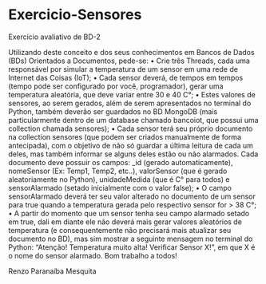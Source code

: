 # Exercicio-Sensores
Exercicio avaliativo de BD-2 


Utilizando deste conceito e dos seus conhecimentos em Bancos de Dados (BDs) Orientados a Documentos, pede-se:
• Crie três Threads, cada uma responsável por simular a temperatura de um sensor em uma rede de Internet das
Coisas (IoT);
• Cada sensor deverá, de tempos em tempos (tempo pode ser configurado por você, programador), gerar uma
temperatura aleatória, que deve variar entre 30 e 40 C°;
• Estes valores de sensores, ao serem gerados, além de serem apresentados no terminal do Python, também
deverão ser guardados no BD MongoDB (mais particularmente dentro de um database chamado bancoiot, que
possui uma collection chamada sensores);
• Cada sensor terá seu próprio documento na collection sensores (que podem ser criados manualmente de forma
antecipada), com o objetivo de não só guardar a última leitura de cada um deles, mas também informar se alguns
deles estão ou não alarmados. Cada documento deve possuir os campos: _id (gerado automaticamente),
nomeSensor (Ex: Temp1, Temp2, etc..), valorSensor (que é gerado aleatoriamente no Python), unidadeMedida
(que é C° para todos) e sensorAlarmado (setado inicialmente com o valor false);
• O campo sensorAlarmado deverá ter seu valor alterado no documento de um sensor para true quando a
temperatura gerada pelo respectivo sensor for > 38 C°;
• A partir do momento que um sensor tenha seu campo alarmado setado em true, dali em diante ele não deverá
mais gerar valores aleatórios de temperatura (e consequentemente não precisará mais atualizar seu documento
no BD), mas sim mostrar a seguinte mensagem no terminal do Python: “Atenção! Temperatura muito alta!
Verificar Sensor X!”, em que X é o nome do sensor alarmado.
Bom trabalho a todos!

Renzo Paranaíba Mesquita

